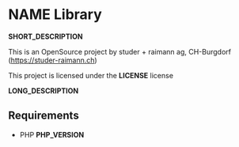 # __NAME__ Library

__SHORT_DESCRIPTION__

This is an OpenSource project by studer + raimann ag, CH-Burgdorf (https://studer-raimann.ch)

This project is licensed under the __LICENSE__ license

__LONG_DESCRIPTION__

## Requirements

* PHP __PHP_VERSION__
